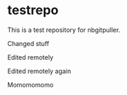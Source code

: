 # testrepo
This is a test repository for nbgitpuller.

Changed stuff

Edited remotely

Edited remotely again

Momomomomo
